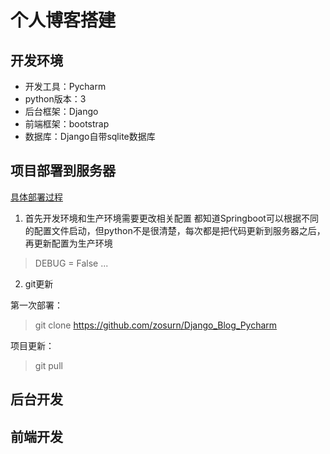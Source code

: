 # 个人博客搭建
 
## 开发环境

- 开发工具：Pycharm
- python版本：3
- 后台框架：Django
- 前端框架：bootstrap
- 数据库：Django自带sqlite数据库

## 项目部署到服务器

[具体部署过程](https://blog.csdn.net/qq_30501975/article/details/80423547)

1. 首先开发环境和生产环境需要更改相关配置
都知道Springboot可以根据不同的配置文件启动，但python不是很清楚，每次都是把代码更新到服务器之后，再更新配置为生产环境

> DEBUG = False
> ...

2. git更新

第一次部署：
> git clone https://github.com/zosurn/Django_Blog_Pycharm

项目更新：
> git pull

## 后台开发

## 前端开发




